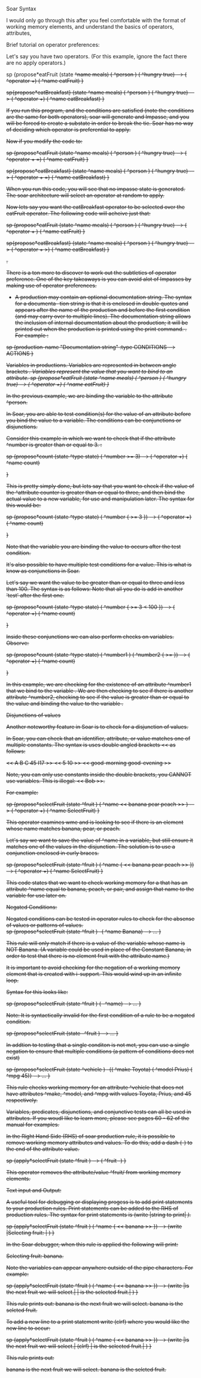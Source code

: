 Soar Syntax

I would only go through this after you feel comfortable with the format of working memory elements, and understand the basics of operators, attributes, 


Brief tutorial on operator preferences:

Let's say you have two operators. (For this example, ignore the fact there are no apply operators.)  


sp {propose*eatFruit
	(state <s> ^name meals)
	(<s> ^person <man>)
	(<man> ^hungry true)
--> 
	(<s> ^operator <o> +)
	(<o> ^name eatFruit)
}


sp{propose*eatBreakfast}
	(state <s> ^name meals)
	(<s> ^person <man>)
	(<man> ^hungry true)
--> 
	(<s> ^operator <o> +)
	(<o> ^name eatBreakfast)
}


If you run this program, and the conditions are satisfied (note the conditions are the same for both operators), soar will generate and Impasse, and you will be forced to create a substate in order to break the tie. Soar has no way of deciding which operator is preferential to apply. 

Now if you modify the code to:

sp {propose*eatFruit
	(state <s> ^name meals)
	(<s> ^person <man>)
	(<man> ^hungry true)
--> 
	(<s> ^operator <o> + =)
	(<o> ^name eatFruit)
}


sp{propose*eatBreakfast}
	(state <s> ^name meals)
	(<s> ^person <man>)
	(<man> ^hungry true)
--> 
	(<s> ^operator <o> + =)
	(<o> ^name eatBreakfast)
}

When you run this code, you will see that no impasse state is generated. The soar architecture will select an operator at random to apply. 

Now lets say you want the eatBreakfast operator to be selected over the eatFruit operator. The following code will acheive just that: 

sp {propose*eatFruit
	(state <s> ^name meals)
	(<s> ^person <man>)
	(<man> ^hungry true)
-->
	(<s> ^operator <o> + )
	(<o> ^name eatFruit)
}


sp{propose*eatBreakfast}
	(state <s> ^name meals)
	(<s> ^person <man>)
	(<man> ^hungry true)
--> 
	(<s> ^operator <o> + >)
	(<o> ^name eatBreakfast)
}

. 

There is a ton more to discover to work out the subtleties of operator preference. One of the key takeaways is you can avoid alot of Impasses by making use of operator preferences.





- A production may contain an optional documentation string. The syntax for a documenta- tion string is that it is enclosed in double quotes and appears after the name of the production and before the first condition (and may carry over to multiple lines). The documentation string allows the inclusion of internal documentation about the production; it will be printed out when the production is printed using the print command.
. For example :

sp {production-name 
"Documentation string" 
:type
CONDITIONS
-->
ACTIONS
}





Variables in productions. 
Variables are represented in between angle brackets <var>. Variables represent the value that you want to bind to an attribute. 
sp {propose*eatFruit
	(state <s> ^name meals)
	(<s> ^person <man>)
	(<man> ^hungry true)
--> 
	(<s> ^operator <o> +)
	(<o> ^name eatFruit)
}

In the previous example, we are binding the variable <man> to the attribute ^person. 

In Soar, you are able to test condition(s) for the value of an attribute before you bind the value to a variable. The conditions can be conjunctions or disjunctions. 

Consider this example in which we want to check that if the attribute ^number is greater than or equal to 3. :

sp {propose*count
	(state <s> ^type state)
	(<s> ^number >= 3)
-->
	(<s> ^operator <o> +)
	(<o> ^name count)

}
 
This is pretty simply done, but lets say that you want to check if the value of the ^attribute counter is greater than or equal to three, and then bind the actual value to a new variable, for use and manipulation later. The syntax for this would be:

sp {propose*count
	(state <s> ^type state)
	(<s> ^number { >= 3 <numval> })
-->
	(<s> ^operator <o> +)
	(<o> ^name count)

}

Note that the variable you are binding the value to occurs after the test condition. 

It's also possible to have multiple test conditions for a value. This is what is know as conjunctions in Soar.

Let's say we want the value to be greater than or equal to three and less than 100. The syntax is as follows: Note that all you do is add in another 'test' after the first one. 

sp {propose*count
	(state <s> ^type state)
	(<s> ^number { >= 3 < 100 <numval> })
-->
	(<s> ^operator <o> +)
	(<o> ^name count)

}

Inside these conjunctions we can also perform checks on variables. Observe:

sp {propose*count
	(state <s> ^type state)
	(<s> ^number1 <num1>)
	(<s> ^number2 { >= <num1> <num2> })
-->
	(<s> ^operator <o> +)
	(<o> ^name count)

}

In this example, we are checking for the existence of an attribute ^number1 that we bind to the variable <num1>. We are then checking to see if there is another attribute ^number2, checking to see if the value is greater than or equal to the value <num1> and binding the value to the variable <num2>. 


Disjunctions of values

Another noteworthy feature in Soar is to check for a disjunction of values. 


In Soar, you can check that an identifier, attribute, or value matches one of multiple constants. The syntax is uses double angled brackets << as follows:

<< A B C 45 I17 >>
<< 5 10 >>
<< good-morning good-evening >>

Note, you can only use constants inside the double brackets, you CANNOT use variables. This is illegal: << <name> Bob >>. 

For example:

sp {propose*selectFruit
	(state <s> ^fruit <fruit>)
	(<fruit> ^name << banana pear peach >> )
--> 
	(<s> ^operator <o> +)
	(<o> ^name SelectFruit)
}

This operator examines wme and is looking to see if there is an element whose name matches banana, pear, or peach.

Let's say we want to save the value of ^name in a variable, but still ensure it matches one of the values in the disjunction. 
The solution is to use a conjunction enclosed in curly braces. 

sp {propose*selectFruit
	(state <s> ^fruit <fruit>)
	(<fruit> ^name { << banana pear peach >> <fname> })
--> 
	(<s> ^operator <o> +)
	(<o> ^name SelectFruit)
}

This code states that we want to check working memory for a <fruit> that has an attribute ^name equal to banana, peach, or pair, and assign that name to the variable <fname> for use later on. 



Negated Conditions:

Negated conditions can be tested in operator rules to check for the absense of values or patterns of values.  
sp {propose*selectFruit
	(state <s> ^fruit <fruit>)
   -(<fruit> ^name Banana)
-->
    ...
}

This rule will only match if there is a value of the variable <fruit> whose name is NOT Banana. (A variable could be used in place of the Constant Banana, in order to test that there is no element fruit with the attribute name.)

It is important to avoid checking for the negation of a working memory element that is created with i-support. This would wind up in an infinite loop. 

Syntax for this looks like:

sp {propose*selectFruit
	(state <s> ^fruit <fruit>)
	(<fruit> -^name)
-->
    ...
}

Note: It is syntactically invalid for the first condition of a rule to be a negated condition.

sp {propose*selectFruit
	(state <s> -^fruit <fruit>)
-->
    ...
}
 
In addtion to testing that a single conditon is not met, you can use a single negation to ensure that multiple conditions (a pattern of conditions does not exist)

sp {propose*selectFruit
	(state <s> ^vehicle <car>)
   -{(<car> ^make Toyota)
     (<car> ^model Prius)
     (<car> ^mpg 45)}
-->
    ...
}

This rule checks working memory for an attribute ^vehicle that does not have attributes ^make, ^model, and ^mpg with values Toyota, Prius, and 45 respectively. 


Variables, predicates, disjunctions, and conjunctive tests can all be used in attributes. If you woudl like to learn more, please see pages 60 - 62 of the manual for examples. 

In the Right Hand Side (RHS) of soar production rule, it is possible to remove working memory attributes and values. To do this, add a dash (-) to the end of the attribute value. 


sp {apply*selectFruit
	(state <s> ^fruit <fruit>)
--> 
	(<s> ^fruit <fruit> -)
}

This operator removes the attribute/value ^fruit/<fruit> from working memory elements. 


Text input and Output:

A useful tool for debugging or displaying progess is to add print statements to your production rules. Print statements can be added to the RHS of production rules. The syntax for print statements is (write |string to print| <var>). 

sp {apply*selectFruit
	(state <s> ^fruit <fruit>)
	(<fruit> ^name { << banana >> <fname> })
--> 
	(write |Selecting fruit: | <fname>)
}

In the Soar debugger, when this rule is applied the following will print: 

Selecting fruit: banana. 

Note the variables can appear anywhere outside of the pipe characters. For example:


sp {apply*selectFruit
	(state <s> ^fruit <fruit>)
	(<fruit> ^name { << banana >> <fname> })
--> 
	(write <fname> |is the next fruit we will select.| <fname> | is the selected fruit.| )
}

This rule prints out: 
banana is the next fruit we will select. banana is the selcted fruit. 


To add a new line to a print statement write (clrf) where you would like the new line to occur:

sp {apply*selectFruit
	(state <s> ^fruit <fruit>)
	(<fruit> ^name { << banana >> <fname> })
--> 
	(write <fname> |is the next fruit we will select.| (clrf) <fname> | is the selected fruit.| )
}

This rule prints out:
 
banana is the next fruit we will select. 
banana is the selcted fruit. 

